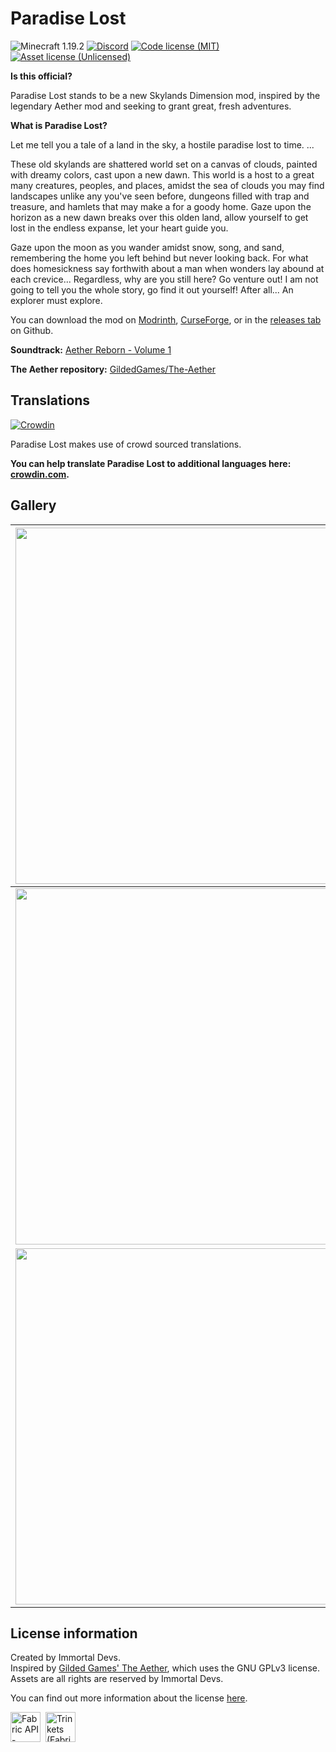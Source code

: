 # Paradise Lost
![Minecraft 1.19.2](https://img.shields.io/badge/Minecraft-1.19.2-brightgreen)
[![Discord](https://img.shields.io/discord/770691727568404521.svg?logoColor=FFFFFF&logo=discord&color=7289DA)](https://discord.com/invite/wmMa47n)
[![Code license (MIT)](https://img.shields.io/github/license/devs-immortal/Paradise-Lost)](https://github.com/devs-immortal/Paradise-Lost/blob/0.2.0/1.19/master/LICENSE.md)
[![Asset license (Unlicensed)](https://img.shields.io/badge/assets%20license-All%20Rights%20Reserved-red.svg?style=flat)](https://creativecommons.org/licenses/by-sa/4.0/)

**Is this official?**

Paradise Lost stands to be a new Skylands Dimension mod, inspired by the legendary Aether mod and seeking to grant great, fresh adventures.

**What is Paradise Lost?**

Let me tell you a tale of a land in the sky, a hostile paradise lost to time. ...

These old skylands are shattered world set on a canvas of clouds, painted with dreamy colors, cast upon a new dawn.
This world is a host to a great many creatures, peoples, and places, amidst the sea of clouds you may find
landscapes unlike any you've seen before, dungeons filled with trap and treasure, and hamlets that may make a for a goody home.
Gaze upon the horizon as a new dawn breaks over this olden land, allow yourself to get lost in the endless expanse, let your heart guide you.

Gaze upon the moon as you wander amidst snow, song, and sand, remembering the home you left behind but never looking back.
For what does homesickness say forthwith about a man when wonders lay abound at each crevice...
Regardless, why are you still here? Go venture out! I am not going to tell you the whole story, go find it out yourself!
After all...
An explorer must explore.

You can download the mod on [Modrinth](https://modrinth.com/mod/paradise-lost), [CurseForge](https://www.curseforge.com/minecraft/mc-mods/paradise-lost), or in the [releases tab](https://github.com/devs-immortal/Paradise-Lost/releases) on Github.

**Soundtrack:** [Aether Reborn - Volume 1](https://sunsette.bandcamp.com/album/aether-reborn-volume-1)

**The Aether repository:** [GildedGames/The-Aether](https://github.com/Gilded-Games/The-Aether)

## Translations
[![Crowdin](https://badges.crowdin.net/aether/localized.svg)](https://crowdin.com/project/aether)

Paradise Lost makes use of crowd sourced translations. 

**You can help translate Paradise Lost to additional languages here: [crowdin.com](https://crowdin.com/project/aether).**

## Gallery

| <img src="https://immortaldevs.net/2024-05-05_13.00.26.png" width="570"> | <img src="https://immortaldevs.net/2024-05-05_12.56.59.png" width="570"> |
| --- | --- |
| <img src="https://immortaldevs.net/2024-05-05_12.24.35.png" width="570"> | <img src="https://immortaldevs.net/2024-05-05_12.22.24.png" width="570"> |
| <img src="https://immortaldevs.net/2024-05-05_13.04.22.png" width="570"> | <img src="https://immortaldevs.net/2024-05-05_13.04.12.png" width="570"> |

## License information
Created by Immortal Devs.\
Inspired by [Gilded Games' The Aether](https://github.com/Gilded-Games/The-Aether), which uses the GNU GPLv3 license.\
Assets are all rights are reserved by Immortal Devs.

You can find out more information about the license [here](https://github.com/devs-immortal/Paradise-Lost/blob/2.1.0/1.19.2/master/LICENSE.md).

<a href="https://curseforge.com/minecraft/mc-mods/fabric-api" target="_blank"><img alt="Fabric API - Mods - Minecraft - CurseForge" src="https://i.imgur.com/Ol1Tcf8.png" height="48"></a>&nbsp;&nbsp;<a href="https://curseforge.com/minecraft/mc-mods/trinkets" target="_blank"><img alt="Trinkets (Fabric) - Mods - Minecraft - CurseForge" src="https://immortaldevs.net/trinkets.webp" height="48"></a>
